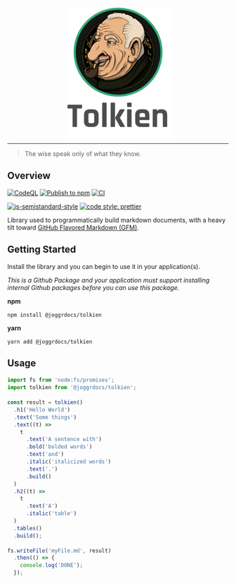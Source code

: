 <div>
    <p align="center">
        <img src="/logo.png" align="center" width="240" />
    </p>
    <hr>
</div>

> The wise speak only of what they know.

## Overview

[![CodeQL](https://github.com/joggrdocs/tolkien/actions/workflows/github-code-scanning/codeql/badge.svg)](https://github.com/joggrdocs/tolkien/actions/workflows/github-code-scanning/codeql)
[![Publish to npm](https://github.com/joggrdocs/tolkien/actions/workflows/npm-publish.yaml/badge.svg)](https://github.com/joggrdocs/tolkien/actions/workflows/npm-publish.yaml)
[![CI](https://github.com/joggrdocs/tolkien/actions/workflows/ci.yaml/badge.svg)](https://github.com/joggrdocs/tolkien/actions/workflows/ci.yaml)

[![js-semistandard-style](https://img.shields.io/badge/code%20style-semistandard-brightgreen.svg)](https://github.com/standard/semistandard)
[![code style: prettier](https://img.shields.io/badge/code_style-prettier-ff69b4.svg?style=flat-square)](https://github.com/prettier/prettier)

Library used to programmatically build markdown documents, with a heavy tilt toward [GitHub Flavored Markdown (GFM)](https://github.github.com/gfm/).

## Getting Started

Install the library and you can begin to use it in your application(s).

_This is a Github Package and your application must support installing internal Github packages before you can use this package._

**npm**

```shell
npm install @joggrdocs/tolkien
```

**yarn**

```shell
yarn add @joggrdocs/tolkien
```

## Usage

```typescript
import fs from 'node:fs/promises';
import tolkien from '@joggrdocs/tolkien';

const result = tolkien()
  .h1('Hello World')
  .text('Some things')
  .text((t) => 
    t
      .text('A sentence with')
      .bold('bolded words')
      .text('and')
      .italic('italicized words')
      .text('.')
      .build()
  )
  .h2((t) => 
    t
      .text('A')
      .italic('table')
  )
  .tables()
  .build();

fs.writeFile('myFile.md', result)
  .then(() => {
    console.log('DONE');
  });
```
